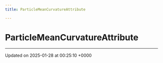 ```yaml
---
title: ParticleMeanCurvatureAttribute

---
```


# ParticleMeanCurvatureAttribute





-------------------------------

Updated on 2025-01-28 at 00:25:10 +0000